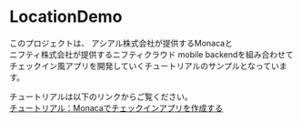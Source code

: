 # LocationDemo

このプロジェクトは、
アシアル株式会社が提供するMonacaと  
ニフティ株式会社が提供するニフティクラウド mobile backendを組み合わせて  
チェックイン風アプリを開発していくチュートリアルのサンプルとなっています。

チュートリアルは以下のリンクからご覧ください。  
[チュートリアル：Monacaでチェックインアプリを作成する](http://mb.cloud.nifty.com/doc/current/tutorial/monaca_checkIn.html)
